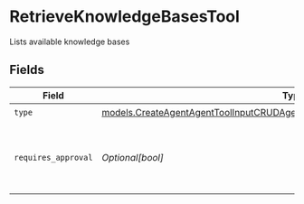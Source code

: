 # RetrieveKnowledgeBasesTool

Lists available knowledge bases


## Fields

| Field                                                                                                                                                                  | Type                                                                                                                                                                   | Required                                                                                                                                                               | Description                                                                                                                                                            |
| ---------------------------------------------------------------------------------------------------------------------------------------------------------------------- | ---------------------------------------------------------------------------------------------------------------------------------------------------------------------- | ---------------------------------------------------------------------------------------------------------------------------------------------------------------------- | ---------------------------------------------------------------------------------------------------------------------------------------------------------------------- |
| `type`                                                                                                                                                                 | [models.CreateAgentAgentToolInputCRUDAgentsRequestRequestBodySettingsTools9Type](../models/createagentagenttoolinputcrudagentsrequestrequestbodysettingstools9type.md) | :heavy_check_mark:                                                                                                                                                     | N/A                                                                                                                                                                    |
| `requires_approval`                                                                                                                                                    | *Optional[bool]*                                                                                                                                                       | :heavy_minus_sign:                                                                                                                                                     | Whether this tool requires approval before execution                                                                                                                   |